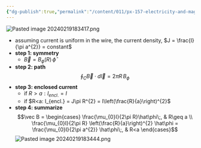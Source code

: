 ```yaml
---
{"dg-publish":true,"permalink":"/content/011/px-157-electricity-and-magnetism/px-157-c-magnetic-fields/px-157-c4c-magnetic-field-on-a-long-cylindrical-conductor/","created":"2024-10-01T18:27:10.202+01:00","updated":"2024-11-26T20:09:53.574+00:00"}
---
```


![Pasted image 20240219183417.png](/img/user/pics/Pasted%20image%2020240219183417.png)
- assuming current is uniform in the wire, the current density, $J = \frac{I}{\pi a^{2}} = constant$
- **step 1: symmetry**
	- $\vec B = B_{\phi}(R)\,\hat\phi$
- **step 2: path**
$$
\oint_{C} \vec B\cdot d\vec l = 2\pi R\, B_{\phi}
$$
- **step 3: enclosed current**
	- if $R>a: I_{encl.}= I$
	- if $R<a: I_{encl.} = J\pi R^{2} = I\left(\frac{R}{a}\right)^{2}$
- **step 4: summarize**
	$$\vec B = \begin{cases}
\frac{\mu_{0}I}{2\pi R}\hat\phi\;, & R\geq a \\
\frac{\mu_{0}I}{2\pi R} \left(\frac{R}{a}\right)^{2} \hat\phi = \frac{\mu_{0}I}{2\pi a^{2}} \hat\phi\;, & R<a 
\end{cases}$$
![Pasted image 20240219183444.png](/img/user/pics/Pasted%20image%2020240219183444.png)
